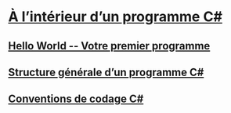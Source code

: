 # [À l’intérieur d’un programme C#](index.md)
## [Hello World -- Votre premier programme](hello-world-your-first-program.md)
## [Structure générale d’un programme C#](general-structure-of-a-csharp-program.md)
## [Conventions de codage C#](coding-conventions.md)
